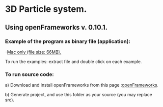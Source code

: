 # 3D Particle system.

## Using openFrameworks v. 0.10.1. 

### Example of the program as binary file (application):

  -[Mac only (file size: 66MB).](http://irvingangulo.com/assets/particles-3d-bin-f/particles-3d-bin-f/particles-3D-031119.zip)

To run the examples: extract file and double click on each example.


### To run source code: 

a) Download and install openFrameworks from this page :[openFrameworks](http://openframeworks.cc/download/).

b) Generate project, and use this folder as your source (you may replace src).
